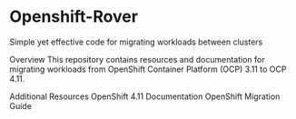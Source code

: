 # Openshift-Rover
Simple yet effective code for migrating workloads between clusters


Overview
This repository contains resources and documentation for migrating workloads from OpenShift Container Platform (OCP) 3.11 to OCP 4.11.

Additional Resources
OpenShift 4.11 Documentation
OpenShift Migration Guide
